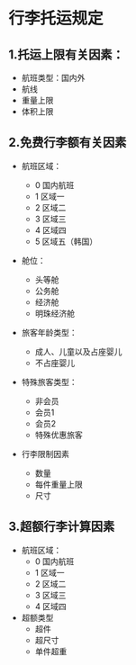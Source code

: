 # 行李托运规定

## 1.托运上限有关因素：

- 航班类型：国内外
- 航线
- 重量上限
- 体积上限

## 2.免费行李额有关因素

- 航班区域：
  - 0 国内航班
  - 1 区域一
  - 2 区域二
  - 3 区域三
  - 4 区域四
  - 5 区域五（韩国）
- 舱位：
  - 头等舱
  - 公务舱
  - 经济舱
  - 明珠经济舱
  
- 旅客年龄类型：
  - 成人、儿童以及占座婴儿
  - 不占座婴儿
  
- 特殊旅客类型：
  - 非会员
  - 会员1
  - 会员2
  - 特殊优惠旅客
- 行李限制因素
  - 数量
  - 每件重量上限
  - 尺寸
 
 ## 3.超额行李计算因素
- 航班区域：
  - 0 国内航班
  - 1 区域一
  - 2 区域二
  - 3 区域三
  - 4 区域四
- 超额类型
  - 超件
  - 超尺寸
  - 单件超重 